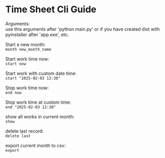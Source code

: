 # Time Sheet Cli Guide


Arguments:   
use this arguments after 'python main.py' or if you have created dist with pyinstaller after 'app.exe', etc. 

Start a new month:  
```month new_month_name```

Start work time now:  
```start now```   

Start work with custom date time:  
```start "2025-02-03 12:30"``` 

Stop work time now:  
```end now```  

Stop work time at custom time:  
```end "2025-02-03 12:30"```  

show all works in current month:  
```show```

delete last record:  
```delete last```

export current month to csv:  
```export```


